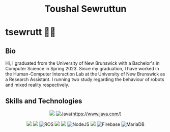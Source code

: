 <h1 align="center">
	Toushal Sewruttun
</h1>

# tsewrutt 👋😎

## Bio
Hi, I graduated from the University of New Brunswick with a Bachelor's in Computer Science in Spring 2023. Since my graduation, I have worked in the Human-Computer Interaction Lab at the University of New Brunswick as a Research Assistant. I running two study regarding the behaviour of robots and mixed reality respectively.


## Skills and Technologies
<div align="center">

[![](https://img.shields.io/badge/-Java-red?style=for-the-badge&logo=java)](https://www.java.com/)
![Java](https://img.shields.io/badge/java-%23ED8B00.svg?style=for-the-badge&logo=openjdk&logoColor=white)(https://www.java.com/)

[![](https://img.shields.io/badge/-python3-yellow?style=for-the-badge&logo=python&logoColor=3776AB)](https://www.python.org/)
[![](https://img.shields.io/badge/-c++-blue?logoColor=blue&style=for-the-badge&logo=c%2B%2B&logoColor=000000)](https://www.cplusplus.com/)
![ROS](https://img.shields.io/badge/ros-%230A0FF9.svg?style=for-the-badge&logo=ros&logoColor=white)
[![](https://img.shields.io/badge/-Kotlin-7F52FF?style=for-the-badge&logo=kotlin)](https://kotlinlang.org/)
[![](https://img.shields.io/badge/-JavaScript-F7DF1E?style=for-the-badge&logo=JavaScript)](https://www.javascript.com/)
![NodeJS](https://img.shields.io/badge/node.js-6DA55F?style=for-the-badge&logo=node.js&logoColor=white)
[![](https://img.shields.io/badge/-Unity-black?style=for-the-badge&logo=unity)](https://unity.com/)
![Firebase](https://img.shields.io/badge/Firebase-039BE5?style=for-the-badge&logo=Firebase&logoColor=white)
![MariaDB](https://img.shields.io/badge/MariaDB-003545?style=for-the-badge&logo=mariadb&logoColor=white)
<!--
**tsewrutt/tsewrutt** is a ✨ _special_ ✨ repository because its `README.md` (this file) appears on your GitHub profile.

Here are some ideas to get you started:

- 🔭 I’m currently working on ...
- 🌱 I’m currently learning ...
- 👯 I’m looking to collaborate on ...
- 🤔 I’m looking for help with ...
- 💬 Ask me about ...
- 📫 How to reach me: ...
- 😄 Pronouns: ...
- ⚡ Fun fact: ...
-->
